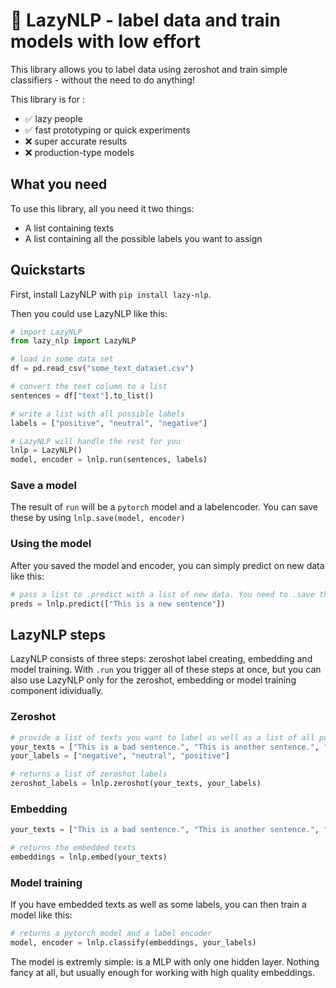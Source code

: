 # 🦥 LazyNLP - label data and train models with low effort

This library allows you to label data using zeroshot and train simple classifiers - without the need to do anything! 

This library is for : 
- ✅ lazy people
- ✅ fast prototyping or quick experiments
- ❌ super accurate results 
- ❌ production-type models

## What you need 

To use this library, all you need it two things: 
- A list containing texts
- A list containing all the possible labels you want to assign

## Quickstarts

First, install LazyNLP with `pip install lazy-nlp`. 

Then you could use LazyNLP like this:

```python
# import LazyNLP
from lazy_nlp import LazyNLP

# load in some data set
df = pd.read_csv("some_text_dataset.csv")

# convert the text column to a list
sentences = df["text"].to_list()

# write a list with all possible labels
labels = ["positive", "neutral", "negative"]

# LazyNLP will handle the rest for you
lnlp = LazyNLP()
model, encoder = lnlp.run(sentences, labels)
```
### Save a model
The result of `run` will be a `pytorch` model and a labelencoder. You can save these by using `lnlp.save(model, encoder)`

### Using the model
After you saved the model and encoder, you can simply predict on new data like this: 
```python
# pass a list to .predict with a list of new data. You need to .save the model and encoder before!
preds = lnlp.predict(["This is a new sentence"])
```

## LazyNLP steps

LazyNLP consists of three steps: zeroshot label creating, embedding and model training. With `.run` you trigger all of these steps at once, but you can also use LazyNLP only for the zeroshot, embedding or model training component idividually. 

### Zeroshot

```python
# provide a list of texts you want to label as well as a list of all potential labels
your_texts = ["This is a bad sentence.", "This is another sentence.", "More sentences!", "I, too, am a sentence", "This is a good sentence."]
your_labels = ["negative", "neutral", "positive"]

# returns a list of zeroshot labels
zeroshot_labels = lnlp.zeroshot(your_texts, your_labels)
```


### Embedding

```python
your_texts = ["This is a bad sentence.", "This is another sentence.", "More sentences!", "I, too, am a sentence", "This is a good sentence."]

# returns the embedded texts
embeddings = lnlp.embed(your_texts)
```

### Model training

If you have embedded texts as well as some labels, you can then train a model like this:

```python
# returns a pytorch model and a label encoder
model, encoder = lnlp.classify(embeddings, your_labels)
```

The model is extremly simple: is a MLP with only one hidden layer. Nothing fancy at all, but usually enough for working with high quality embeddings.